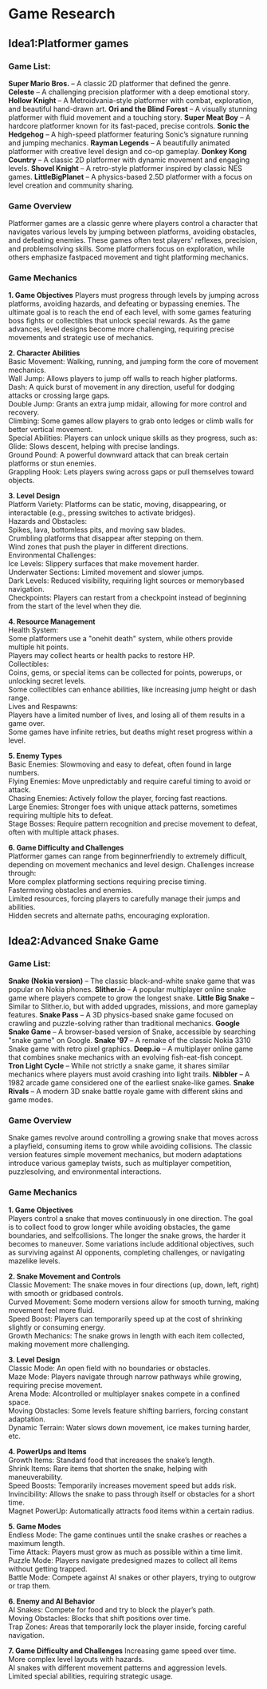 # Game Research
## Idea1:Platformer games
### Game List:  
**Super Mario Bros.** – A classic 2D platformer that defined the genre.  
**Celeste** – A challenging precision platformer with a deep emotional story.  
**Hollow Knight** – A Metroidvania-style platformer with combat, exploration, and beautiful hand-drawn art.
**Ori and the Blind Forest** – A visually stunning platformer with fluid movement and a touching story.
**Super Meat Boy** – A hardcore platformer known for its fast-paced, precise controls.
**Sonic the Hedgehog** – A high-speed platformer featuring Sonic’s signature running and jumping mechanics.
**Rayman Legends** – A beautifully animated platformer with creative level design and co-op gameplay.
**Donkey Kong Country** – A classic 2D platformer with dynamic movement and engaging levels.
**Shovel Knight** – A retro-style platformer inspired by classic NES games.
**LittleBigPlanet** – A physics-based 2.5D platformer with a focus on level creation and community sharing.

### Game Overview  
Platformer games are a classic genre where players control a character that navigates various levels by jumping between platforms, avoiding obstacles, and defeating enemies. These games often test players' reflexes, precision, and problemsolving skills. Some platformers focus on exploration, while others emphasize fastpaced movement and tight platforming mechanics.  

### Game Mechanics  

**1. Game Objectives**
Players must progress through levels by jumping across platforms, avoiding hazards, and defeating or bypassing enemies. The ultimate goal is to reach the end of each level, with some games featuring boss fights or collectibles that unlock special rewards. As the game advances, level designs become more challenging, requiring precise movements and strategic use of mechanics.  

**2. Character Abilities**  
Basic Movement: Walking, running, and jumping form the core of movement mechanics.  
Wall Jump: Allows players to jump off walls to reach higher platforms.  
Dash: A quick burst of movement in any direction, useful for dodging attacks or crossing large gaps.  
Double Jump: Grants an extra jump midair, allowing for more control and recovery.  
Climbing: Some games allow players to grab onto ledges or climb walls for better vertical movement.  
Special Abilities: Players can unlock unique skills as they progress, such as:  
Glide: Slows descent, helping with precise landings.  
Ground Pound: A powerful downward attack that can break certain platforms or stun enemies.  
Grappling Hook: Lets players swing across gaps or pull themselves toward objects.  

**3. Level Design**  
Platform Variety: Platforms can be static, moving, disappearing, or interactable (e.g., pressing switches to activate bridges).  
Hazards and Obstacles:  
Spikes, lava, bottomless pits, and moving saw blades.  
Crumbling platforms that disappear after stepping on them.  
Wind zones that push the player in different directions.  
Environmental Challenges:  
Ice Levels: Slippery surfaces that make movement harder.  
Underwater Sections: Limited movement and slower jumps.  
Dark Levels: Reduced visibility, requiring light sources or memorybased navigation.  
Checkpoints: Players can restart from a checkpoint instead of beginning from the start of the level when they die.  

**4. Resource Management**  
Health System:  
Some platformers use a "onehit death" system, while others provide multiple hit points.  
Players may collect hearts or health packs to restore HP.  
Collectibles:  
Coins, gems, or special items can be collected for points, powerups, or unlocking secret levels.  
Some collectibles can enhance abilities, like increasing jump height or dash range.  
Lives and Respawns:  
Players have a limited number of lives, and losing all of them results in a game over.  
Some games have infinite retries, but deaths might reset progress within a level.  

**5. Enemy Types**  
Basic Enemies: Slowmoving and easy to defeat, often found in large numbers.  
Flying Enemies: Move unpredictably and require careful timing to avoid or attack.  
Chasing Enemies: Actively follow the player, forcing fast reactions.  
Large Enemies: Stronger foes with unique attack patterns, sometimes requiring multiple hits to defeat.  
Stage Bosses: Require pattern recognition and precise movement to defeat, often with multiple attack phases.  

**6. Game Difficulty and Challenges**  
Platformer games can range from beginnerfriendly to extremely difficult, depending on movement mechanics and level design. Challenges increase through:  
More complex platforming sections requiring precise timing.  
Fastermoving obstacles and enemies.  
Limited resources, forcing players to carefully manage their jumps and abilities.  
Hidden secrets and alternate paths, encouraging exploration.  


## Idea2:Advanced Snake Game  
### Game List:  
**Snake (Nokia version)** – The classic black-and-white snake game that was popular on Nokia phones.
**Slither.io** – A popular multiplayer online snake game where players compete to grow the longest snake.
**Little Big Snake** – Similar to Slither.io, but with added upgrades, missions, and more gameplay features.
**Snake Pass** – A 3D physics-based snake game focused on crawling and puzzle-solving rather than traditional mechanics.
**Google Snake Game** – A browser-based version of Snake, accessible by searching "snake game" on Google.
**Snake '97** – A remake of the classic Nokia 3310 Snake game with retro pixel graphics.
**Deep.io** – A multiplayer online game that combines snake mechanics with an evolving fish-eat-fish concept.
**Tron Light Cycle** – While not strictly a snake game, it shares similar mechanics where players must avoid crashing into light trails.
**Nibbler** – A 1982 arcade game considered one of the earliest snake-like games.
**Snake Rivals** – A modern 3D snake battle royale game with different skins and game modes.

### Game Overview  
Snake games revolve around controlling a growing snake that moves across a playfield, consuming items to grow while avoiding collisions. The classic version features simple movement mechanics, but modern adaptations introduce various gameplay twists, such as multiplayer competition, puzzlesolving, and environmental interactions.  

### Game Mechanics  

**1. Game Objectives**  
Players control a snake that moves continuously in one direction. The goal is to collect food to grow longer while avoiding obstacles, the game boundaries, and selfcollisions. The longer the snake grows, the harder it becomes to maneuver. Some variations include additional objectives, such as surviving against AI opponents, completing challenges, or navigating mazelike levels.  

**2. Snake Movement and Controls**  
Classic Movement: The snake moves in four directions (up, down, left, right) with smooth or gridbased controls.  
Curved Movement: Some modern versions allow for smooth turning, making movement feel more fluid.  
Speed Boost: Players can temporarily speed up at the cost of shrinking slightly or consuming energy.  
Growth Mechanics: The snake grows in length with each item collected, making movement more challenging.  

**3. Level Design**  
Classic Mode: An open field with no boundaries or obstacles.  
Maze Mode: Players navigate through narrow pathways while growing, requiring precise movement.  
Arena Mode: AIcontrolled or multiplayer snakes compete in a confined space.  
Moving Obstacles: Some levels feature shifting barriers, forcing constant adaptation.  
Dynamic Terrain: Water slows down movement, ice makes turning harder, etc.  

**4. PowerUps and Items**  
Growth Items: Standard food that increases the snake’s length.  
Shrink Items: Rare items that shorten the snake, helping with maneuverability.  
Speed Boosts: Temporarily increases movement speed but adds risk.  
Invincibility: Allows the snake to pass through itself or obstacles for a short time.  
Magnet PowerUp: Automatically attracts food items within a certain radius.  

**5. Game Modes**  
Endless Mode: The game continues until the snake crashes or reaches a maximum length.  
Time Attack: Players must grow as much as possible within a time limit.  
Puzzle Mode: Players navigate predesigned mazes to collect all items without getting trapped.  
Battle Mode: Compete against AI snakes or other players, trying to outgrow or trap them.  

**6. Enemy and AI Behavior**  
AI Snakes: Compete for food and try to block the player’s path.  
Moving Obstacles: Blocks that shift positions over time.  
Trap Zones: Areas that temporarily lock the player inside, forcing careful navigation.  

**7. Game Difficulty and Challenges**
Increasing game speed over time.  
More complex level layouts with hazards.  
AI snakes with different movement patterns and aggression levels.  
Limited special abilities, requiring strategic usage.  
